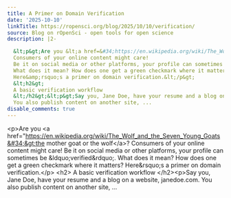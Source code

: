 ```yaml
---
title: A Primer on Domain Verification
date: '2025-10-10'
linkTitle: https://ropensci.org/blog/2025/10/10/verification/
source: Blog on rOpenSci - open tools for open science
description: |2-

  &lt;p&gt;Are you &lt;a href=&#34;https://en.wikipedia.org/wiki/The_Wolf_and_the_Seven_Young_Goats&#34;&gt;the mother goat or the wolf&lt;/a&gt;?
  Consumers of your online content might care!
  Be it on social media or other platforms, your profile can sometimes be &amp;ldquo;verified&amp;rdquo;.
  What does it mean? How does one get a green checkmark where it matters?
  Here&amp;rsquo;s a primer on domain verification.&lt;/p&gt;
  &lt;h2&gt;
  A basic verification workflow
  &lt;/h2&gt;&lt;p&gt;Say you, Jane Doe, have your resume and a blog on a website, janedoe.com.
  You also publish content on another site, ...
disable_comments: true
---
```


&lt;p&gt;Are you &lt;a href=&#34;https://en.wikipedia.org/wiki/The_Wolf_and_the_Seven_Young_Goats&#34;&gt;the mother goat or the wolf&lt;/a&gt;?
Consumers of your online content might care!
Be it on social media or other platforms, your profile can sometimes be &amp;ldquo;verified&amp;rdquo;.
What does it mean? How does one get a green checkmark where it matters?
Here&amp;rsquo;s a primer on domain verification.&lt;/p&gt;
&lt;h2&gt;
A basic verification workflow
&lt;/h2&gt;&lt;p&gt;Say you, Jane Doe, have your resume and a blog on a website, janedoe.com.
You also publish content on another site, ...